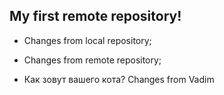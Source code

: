 ## My first remote repository!

* Changes from local repository;

* Changes from remote repository;

* Как зовут вашего кота? Changes from Vadim
